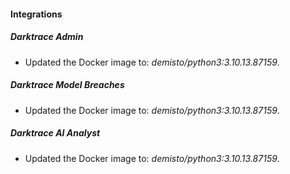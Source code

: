 #### Integrations
##### Darktrace Admin
- Updated the Docker image to: *demisto/python3:3.10.13.87159*.
##### Darktrace Model Breaches
- Updated the Docker image to: *demisto/python3:3.10.13.87159*.
##### Darktrace AI Analyst
- Updated the Docker image to: *demisto/python3:3.10.13.87159*.
